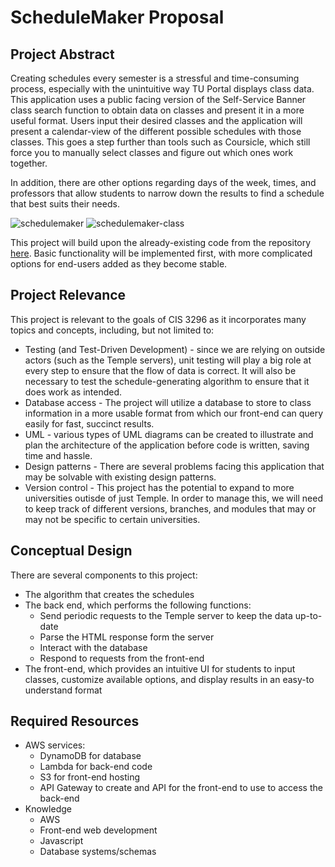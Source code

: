 # ScheduleMaker Proposal

## Project Abstract
Creating schedules every semester is a stressful and time-consuming process, especially with the unintuitive way TU Portal displays class data. This application uses a public facing version of the Self-Service Banner class search function to obtain data on classes and present it in a more useful format. Users input their desired classes and the application will present a calendar-view of the different possible schedules with those classes. This goes a step further than tools such as Coursicle, which still force you to manually select classes and figure out which ones work together. 

In addition, there are other options regarding days of the week, times, and professors that allow students to narrow down the results to find a schedule that best suits their needs.

![schedulemaker](https://user-images.githubusercontent.com/36493057/65994158-afdcfe80-e460-11e9-9673-721ce5b85e96.png)
![schedulemaker-class](https://user-images.githubusercontent.com/36493057/65994160-afdcfe80-e460-11e9-9a8b-69f60add02c4.png)

This project will build upon the already-existing code from the repository [here](https://github.com/paulhutchings/tu-schedule-maker). Basic functionality will be implemented first, with more complicated options for end-users added as they become stable.

## Project Relevance
This project is relevant to the goals of CIS 3296 as it incorporates many topics and concepts, including, but not limited to:
*	Testing (and Test-Driven Development) - since we are relying on outside actors (such as the Temple servers), unit testing will play a big role at every step to ensure that the flow of data is correct. It will also be necessary to test the schedule-generating algorithm to ensure that it does work as intended.
*	Database access - The project will utilize a database to store to class information in a more usable format from which our front-end can query easily for fast, succinct results.
*	UML - various types of UML diagrams can be created to illustrate and plan the architecture of the application before code is written, saving time and hassle.
*	Design patterns - There are several problems facing this application that may be solvable with existing design patterns.
*	Version control - This project has the potential to expand to more universities outisde of just Temple. In order to manage this, we will need to keep track of different versions, branches, and modules that may or may not be specific to certain universities.

## Conceptual Design
There are several components to this project:
* The algorithm that creates the schedules 
* The back end, which performs the following functions:
   * Send periodic requests to the Temple server to keep the data up-to-date
   * Parse the HTML response form the server
   * Interact with the database
   * Respond to requests from the front-end
* The front-end, which provides an intuitive UI for students to input classes, customize available options, and display results in an easy-to understand format

## Required Resources
* AWS services:
   * DynamoDB for database
   * Lambda for back-end code
   * S3 for front-end hosting
   * API Gateway to create and API for the front-end to use to access the back-end
* Knowledge
   * AWS
   * Front-end web development
   * Javascript
   * Database systems/schemas
